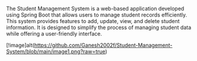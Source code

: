 
The Student Management System is a web-based application developed using Spring Boot that allows users to manage student records efficiently. This system provides features to add, update, view, and delete student information. It is designed to simplify the process of managing student data while offering a user-friendly interface.

[!image]alt(https://github.com/Ganesh2002f/Student-Management-System/blob/main/image1.png?raw=true)
